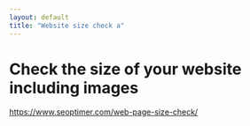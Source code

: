 ```yaml
---
layout: default
title: "Website size check a"
---
```


# Check the size of your website including images

https://www.seoptimer.com/web-page-size-check/

